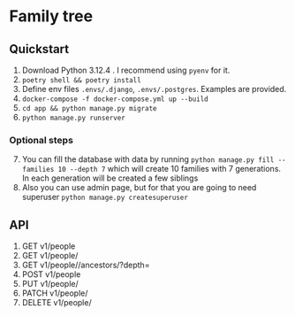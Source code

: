 # Family tree

## Quickstart

1. Download Python 3.12.4 . I recommend using `pyenv` for it.
2. `poetry shell && poetry install`
3. Define env files `.envs/.django`, `.envs/.postgres`. Examples are provided.
4. `docker-compose -f docker-compose.yml up --build`
5. `cd app && python manage.py migrate`
6. `python manage.py runserver`

### Optional steps

7. You can fill the database with data by running `python manage.py fill --families 10 --depth 7` which will create 10 families with 7 generations. In each generation will be created a few siblings
8. Also you can use admin page, but for that you are going to need superuser `python manage.py createsuperuser`

## API

1. GET v1/people
2. GET v1/people/<int>
3. GET v1/people/<int>/ancestors/?depth=<int>
4. POST v1/people
5. PUT v1/people/<int>
6. PATCH v1/people/<int>
7. DELETE v1/people/<int>

